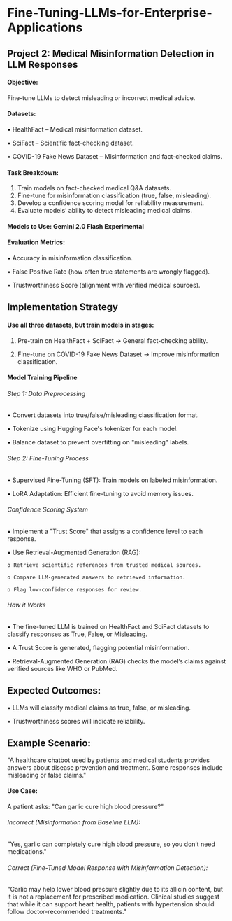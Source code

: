 # Fine-Tuning-LLMs-for-Enterprise-Applications

## Project 2: Medical Misinformation Detection in LLM Responses

#### Objective:
Fine-tune LLMs to detect misleading or incorrect medical advice.
#### Datasets:
• HealthFact – Medical misinformation dataset.

• SciFact – Scientific fact-checking dataset.

• COVID-19 Fake News Dataset – Misinformation and fact-checked claims.

#### Task Breakdown:
1. Train models on fact-checked medical Q&A datasets.
2. Fine-tune for misinformation classification (true, false, misleading).
3. Develop a confidence scoring model for reliability measurement.
4. Evaluate models’ ability to detect misleading medical claims.
#### Models to Use:  Gemini 2.0 Flash Experimental

#### Evaluation Metrics:
• Accuracy in misinformation classification.

• False Positive Rate (how often true statements are wrongly flagged).

• Trustworthiness Score (alignment with verified medical sources).

## Implementation Strategy
#### Use all three datasets, but train models in stages:
1. Pre-train on HealthFact + SciFact → General fact-checking ability.
   
2. Fine-tune on COVID-19 Fake News Dataset → Improve misinformation classification.
   
#### Model Training Pipeline
###### Step 1: Data Preprocessing
• Convert datasets into true/false/misleading classification format.

• Tokenize using Hugging Face's tokenizer for each model.

• Balance dataset to prevent overfitting on "misleading" labels.

###### Step 2: Fine-Tuning Process
• Supervised Fine-Tuning (SFT): Train models on labeled misinformation.

• LoRA Adaptation: Efficient fine-tuning to avoid memory issues.

###### Confidence Scoring System
• Implement a "Trust Score" that assigns a confidence level to each response.

• Use Retrieval-Augmented Generation (RAG):

    o Retrieve scientific references from trusted medical sources.
    
    o Compare LLM-generated answers to retrieved information.
    
    o Flag low-confidence responses for review.
    
###### How it Works
• The fine-tuned LLM is trained on HealthFact and SciFact datasets to classify responses as True,
False, or Misleading.

• A Trust Score is generated, flagging potential misinformation.

• Retrieval-Augmented Generation (RAG) checks the model’s claims against verified sources like
WHO or PubMed.

## Expected Outcomes: 
• LLMs will classify medical claims as true, false, or misleading.

• Trustworthiness scores will indicate reliability.

## Example Scenario:
"A healthcare chatbot used by patients and medical students provides answers about disease
prevention and treatment. Some responses include misleading or false claims."
#### Use Case:

A patient asks: "Can garlic cure high blood pressure?"
###### Incorrect (Misinformation from Baseline LLM):
"Yes, garlic can completely cure high blood pressure, so you don’t need medications."
###### Correct (Fine-Tuned Model Response with Misinformation Detection):
"Garlic may help lower blood pressure slightly due to its allicin content, but it is not a replacement for
prescribed medication. Clinical studies suggest that while it can support heart health, patients with
hypertension should follow doctor-recommended treatments."
